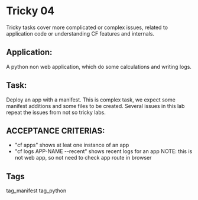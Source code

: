 # Tricky 04
Tricky tasks cover more complicated or complex issues, related to 
application code or understanding CF features and internals.

## Application:
A python non web application, which do some calculations and writing logs.

## Task:
Deploy an app with a manifest. This is complex task, we expect some manifest
additions and some files to be created. Several issues in this lab 
repeat the issues from not so tricky labs. 

## ACCEPTANCE CRITERIAS:
- "cf apps" shows at leat one instance of an app
- "cf logs APP-NAME --recent" shows recent logs for an app
NOTE: this is not web app, so not need to check app route in browser

## Tags
tag_manifest tag_python
